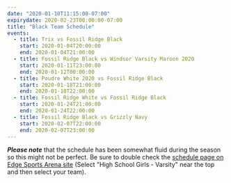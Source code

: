 ```yaml
---
date: "2020-01-10T11:15:00-07:00"
expirydate: 2020-02-23T00:00:00-07:00
title: "Black Team Schedule"
events:
  - title: Trix vs Fossil Ridge Black
    start: 2020-01-04T20:00:00
    end: 2020-01-04T21:00:00
  - title: Fossil Ridge Black vs Windsor Varsity Maroon 2020
    start: 2020-01-11T23:00:00
    end: 2020-01-12T00:00:00
  - title: Poudre White 2020 vs Fossil Ridge Black
    start: 2020-01-18T21:00:00
    end: 2020-01-18T22:00:00
  - title: Fossil Ridge White vs Fossil Ridge Black
    start: 2020-01-24T21:00:00
    end: 2020-01-24T22:00:00
  - title: Fossil Ridge Black vs Grizzly Navy
    start: 2020-02-07T22:00:00
    end: 2020-02-07T23:00:00
---
```


***Please note*** that the schedule has been somewhat fluid during the season so
this might not be perfect. Be sure to double check the [schedule page on
Edge Sports Arena site][edge-schedules] (Select "High School Girls - Varsity"
near the top and then select your team).

[edge-schedules]: https://edgesportscenter.com/schedules-score-center/
